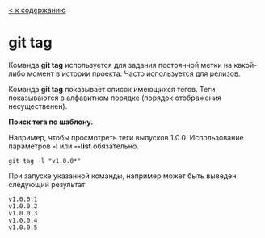 [< к содержанию](/readme.md)

# git tag

Команда **git tag** используется для задания постоянной метки на какой-либо момент в истории проекта. Часто используется для релизов.

Команда **git tag** показывает список имеющихся тегов. Теги показываются в алфавитном порядке (порядок отображения несущественен).

**Поиск тега по шаблону.**

Например, чтобы просмотреть теги выпусков 1.0.0. Использование параметров **-l** или **--list** обязательно.

```
git tag -l "v1.0.0*"
```

При запуске указанной команды, например может быть выведен следующий результат:

```
v1.0.0.1
v1.0.0.2
v1.0.0.3
v1.0.0.4
v1.0.0.5
```

